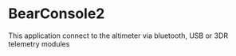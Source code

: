# BearConsole2
This application connect to the altimeter via bluetooth, USB or 3DR telemetry modules
